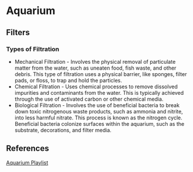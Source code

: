 # Aquarium

## Filters

### Types of Filtration

- Mechanical Filtration - Involves the physical removal of particulate matter from the water, such as uneaten food, fish waste, and other debris. This type of filtration uses a physical barrier, like sponges, filter pads, or floss, to trap and hold the particles.
- Chemical Filtration - Uses chemical processes to remove dissolved impurities and contaminants from the water. This is typically achieved through the use of activated carbon or other chemical media.
- Biological Filtration - Involves the use of beneficial bacteria to break down toxic nitrogenous waste products, such as ammonia and nitrite, into less harmful nitrate. This process is known as the nitrogen cycle. Beneficial bacteria colonize surfaces within the aquarium, such as the substrate, decorations, and filter media.

## References

[Aquarium Playlist](https://youtube.com/playlist?list=PLaryycHmvlkc5LQ424kUVzTpE0_oeFh4z&si=YOhqPfq0otwAU3-Q)
